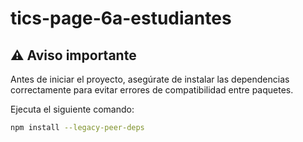 # tics-page-6a-estudiantes

## ⚠️ Aviso importante

Antes de iniciar el proyecto, asegúrate de instalar las dependencias correctamente para evitar errores de compatibilidad entre paquetes.

Ejecuta el siguiente comando:

```bash
npm install --legacy-peer-deps
